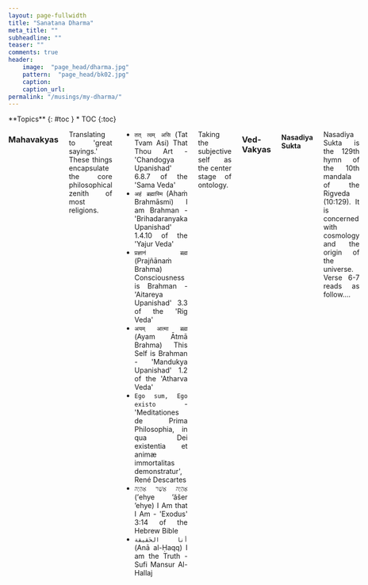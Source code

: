 ```yaml
---
layout: page-fullwidth
title: "Sanatana Dharma"
meta_title: ""
subheadline: ""
teaser: ""
comments: true
header:
    image:  "page_head/dharma.jpg"
    pattern:  "page_head/bk02.jpg"
    caption: 
    caption_url:
permalink: "/musings/my-dharma/"
---
```



<div class="row">
<div class="medium-8 medium-push-0 columns" markdown="1">
<div class="panel radius" markdown="1">
**Topics**
{: #toc }
*  TOC
{:toc}
</div>
</div><!-- /.medium-4.columns -->



<div class="medium-12 medium-pull-0 columns" markdown="1" style='text-align: justify;'>


### Mahavakyas

Translating to 'great sayings.' These things encapsulate the core philosophical zenith of most religions.

* ```तत् त्वम् असि``` (Tat Tvam Asi) That Thou Art - 'Chandogya Upanishad' 6.8.7 of the 'Sama Veda'
* ```अहं ब्रह्मास्मि``` (Ahaṁ Brahmāsmi) I am Brahman - 'Brihadaranyaka Upanishad' 1.4.10 of the 'Yajur Veda'
* ```प्रज्ञानं ब्रह्म``` (Prajñānaṁ Brahma) Consciousness is Brahman - 'Aitareya Upanishad' 3.3 of the 'Rig Veda'
* ```अयम् आत्मा ब्रह्म``` (Ayam Ātmā Brahma) This Self is Brahman - 'Mandukya Upanishad' 1.2 of the 'Atharva Veda'
* ```Ego sum, Ego existo``` - 'Meditationes de Prima Philosophia, in qua Dei existentia et animæ immortalitas demonstratur', René Descartes
* ```אֶהְיֶה אֲשֶׁר אֶהְיֶה``` ‎(’ehye ’ăšer ’ehye) I Am that I Am - 'Exodus' 3:14 of the Hebrew Bible
* ```أنا الحَقيقة``` (Anā al-Ḥaqq) I am the Truth - Sufi Mansur Al-Hallaj

Taking the subjective self as the center stage of ontology.


### Ved-Vakyas

#### Nasadiya Sukta

Nasadiya Sukta is the 129th hymn of the 10th mandala of the Rigveda (10:129). It is concerned with cosmology and the origin of the universe. Verse 6-7 reads as follow....
```
But, after all, who knows, and who can say
Whence it all came, and how creation happened?
the gods themselves are later than creation,
so who knows truly whence it has arisen?

Whence all creation had its origin,
the creator, whether he fashioned it or whether he did not,
the creator, who surveys it all from highest heaven,
he knows — or maybe even he does not know.
```

These verses corroborate both a sense of freedom of thought as well as a limit on human thought itself. It is a win-win strategy; allowing hinduism (as most commonly referred to) to ever evolve with the changing morals and scientific understanding of the physical world, at the same time, allowing its followers to participate in this change without a strict bound on what is subjectable to questioning.

While I am allowed to be an agnostic atheist staying within the boundaries of sanatan dharma (a.k.a. hinduism), it says, we are too insignificant in the scale of the universe (or multi-verse, who knows) to be bold enough to infer physical truths beyond our immediate space-time. Conjectures of fringe science are sometimes beyond testability. There are theorems that cannot be proven from basic axioms. There are limits to reasoning itself.
Yet, on the other hand, the oldest and arguably the most sacred text in hinduism exploring this boundary of reason itself allows me to do my own exploration into the truths in my 'own' way - 'my' dharma... a selective subset (or even an extension) of the established canons existing today.

#### Brahma Jnanavali Mala

#### Nirvanashatkam

#### Mandukya Upanishad

### Baul Philosophy

Bauls, the wandering mystic minstrels of Bengal has a rich philosophy that I find as deep as that of Adi Shankaracharya's Advaitva, yet so simple that it can be understood through folk music. Etymologically, 'Baul' means mad, derived from the word 'Vatul' (mad) or 'Vyakula' (impatiently eagered). Their free spirited nature is centered on rejection of rules pertaining to orthodox religions. In Baul 'deho-tottyo' philosophy the human body is given the highest value as a microcosm of the universe. Human body, composed of 'pancha-bhuta' and the dwelling place of God, deserved the ultimate reality where one can unite with the Supreme Being to achieve 'moksha'.

##### List of Baul songs reflecting this philosophy
* [বাড়ির কাছে আরশী নগর](https://www.youtube.com/watch?v=d-IwBrLt2aI)
* [পরের জাগা পরের জমিন](https://www.youtube.com/watch?v=jqf8BDOYles)
* [কেমনে চিনিব তোমারে](https://www.youtube.com/watch?v=01lAVTvfDEY)
* [কে বলে মানুষ মরে](https://www.youtube.com/watch?v=WzcoLCuHMV0)
* [তোমার ঘরে বসত করে কয় জনা](https://www.youtube.com/watch?v=kFw_jamBejk)
* [মন আমার দেহ ঘড়ি](https://www.youtube.com/watch?v=_SnijWIpY8M)
* [ইঁদুর মারা কল রয়েছে জগৎ মাঝারে](https://www.youtube.com/watch?v=3plamnIo3-U)
* [কানার হাট বাজার](https://www.youtube.com/watch?v=o35AsEVtqVU)
* [আমার ভেতর আমি কে](https://www.youtube.com/watch?v=seHUU3hLA1k)
* [নদী ভরা ঢেউ](https://www.youtube.com/watch?v=rq11aJtkFDs)

### Algorithmic Absurdism

(Created Mar 1, 2022)

For now, I identify my philosophical stance as algorithmic absurdist, a merger of absurdism and pancomputationalism that I created myself to better express the tenets I believe in. It is presented in Wittgenstein's style in Tractacus Logico Philosophicus.

[1] There is no inherent meaning in the Universe. If the Universe sprung from and dissolutes into nothing, then only `nothing' is fundamental.

[2] It is possible for sentient agents embedded within the Universe to derive meaning by dividing the Universe into two parts: the agent and the environment.

[2.1] Humans belong to a more general class of sentient agents, which may include artificial intelligence, animals, aliens, etc.

[3] These two parts have a boundary, called the Markov boundary (or Markov blanket, if not minimal), that is defined over the dimensions of space and time.

[3.1] The definition of the boundary is stored within the agent and is the synonym for self-consciousness. It thinks, therefore it is.

[3.1.1] This definition of the boundary can be shared with other agents by action-perception. The ability for the other agents to acknowledge the sentience of the agent is based on the mutually agreed definition of the boundary and of recognizing sentience. e.g. A rock is not sentient to a human but a fish is even though both move when acted on its boundary. Maybe an FSM is not sentient to a Turing machine. Or the water cycle is not sentient but the collective behaviour of a swarm of birds is.

[4] Any ontology of the environment is unaccessible except via epistemic observables on this boundary.

[4.1] The observables can be compressed for storage within the agent's memory by identifying patterns.

[4.2] This pattern identification procedure is thermodynamically irreversible, takes free energy from the environment and generates heat. Efficiency is determined by an ensemble of parameters like the size of the set of observables, the size of the compressed pattern, the time it takes of compress and decompress, the free energy used, the heat generated, etc.

[4.2.1] These patterns are best described as programs/algorithms that can be executed on the agent's computing faculties (reasoning, brain, computer) to decompress and replicate (remember) the observed phenomena.

[4.2.2] These programs are the most general method to predict future observable patterns that the agent can identify. This is Solomonoff induction and always carries a level of uncertainty (black swam event) that eventually leads to refinement of the program.

[4.2.3] The basis of Solomonoff induction, the Church-Turing thesis (i.e. the universe is efficiently computable by a Turing machine, or it's quantum variant from Deutsch), is the law-without-law that Wheeler was searching for. The fundamental laws of  physics tells more about the computability capabilities of our biologically evolved reasoning power than of the Universe.

[4.2.4] Being most general does not mean that it is the best method for any subset of observables and predictions. For limited use, memorizing a multiplication table may be more efficient that understanding how multiplication works in general. It has the least error considering all possible observables and predicions for the agent.

[4.2.5] Note, there may be patterns that the agent cannot identify using its level of computing capability. Neither are these unidentified patterns used for forming the program, nor can the agent predict how these patterns will affect future observations. These are termed as relative algorithmic randomness. Such randomness leads to the inability of the agent to compress/predict the exact sequence of observation, instead, it can predict the probability distribution of the observations.

[5] This method of defining a boundary (cell wall), storing a compressed history (DNA) and predicting (genetic pathways and neural learning) has been evolutionarily favoured in Earth's environment and thus its usefulness is the anthropic sense for the survival of life.

In summary, Q: "Why should I not commit [suicide](https://en.wikipedia.org/wiki/Suicide)?" should be answered with A: "Because [Code Golfing](https://en.wikipedia.org/wiki/Code_golf) is fun."

These ideas were influenced by computer scientists like Christian Calude, Marcus Hutter, Ray Solomonoff, John von Neumann, Alan Turing, Stephen Wolfram, Jurgen Schmidhuber, David Wolpert; physicists like John Wheeler, Carlo Rovelli, Chaira Martello; philosophers like Rene Descartes, Albert Camus; mathematicians like Kurt Godel, Gregory Chaitin; and many others.

### Propositions

Can you stop thinking? Can you stop thinking about thinking? ... there you go... down the rabbit-hole again... exploring the unknown unknowns...

A collection of those eureka moments when you find an allegory worth remembering – while reading a book, brooding in the shower, or deep philosophical conversations with friends or Arshia.

#### Ph.D. Dissertation
Some of these you can find in my PhD [propositions](https://academia.stackexchange.com/questions/104643/what-is-purpose-and-meaning-of-propositions-in-phd-thesis), which is a very fascinating Dutch academic custom.
* Philosophical aspects of interdisciplinary research lead to many valuable scientific insights.
* Variational quantum heuristics share the `correlation versus causation' problem with current machine learning models. 
* We need to understand the thermodynamic properties of mutating universal constructors to transcend to an intergalactic civilization.
* The interference patterns we observe as shadows on Plato's classical cave help us to tell mathematical stories about Hilbert space.
* Shadow libraries that provide open access to knowledge over intellectual property rights are best morally personified as Robin Hood rather than pirates.
* All models require some axioms/assumptions/faith that define their limits.
* Knowing everything is equivalent to knowing nothing.
* Sisyphus (in the Absurd metaphor from Albert Camus) derives his happiness from discovering paths that are easier to remember and climb.
* A proposition on self-referential proofs will always be opposed during the doctoral defense if a committee member thinks it is wrong.

#### Others
* Be it described by, Low-complexity art or Occam's razor; Nature favors designs with high informational entropy with low Kolmogorov complexity... in short, God is a lazy programmer!
* "Sarcasm is a word in the lexicon"... is a self-referential statement. It is either false, or true but cannot be proven in the premise while preserving it sarcastic truth at the same instant! Godel's Incompleteness Theorem?
* All of learning theory is mostly "Classification + Correlation"... dividing data into sets and understanding the relations between them.
* Pressing UnDo does not take you into the past, it takes you to an alternate future. Pressing ReDo does not correct your mistake, it accounts for a misjudgment requiring two actions.
* When you are rolling some dice you can either accept that the results are truly random or you can believe that they are decided by God. But, if you choose the latter, you must understand that this God of yours must roll some virtual dice of his own in order to decide your dice rolling results.
* Probabilities do not exist. It is only useful for faking the future as present. Statistics is what is real. 
* If a string is compressed, it must include the decompressor compiler length as part of it. It must also consider the time to decompress it.
* Randomness is not predictable, not patterned, not biased. Randomness is whatever is left over when we have listed all the known patterns in the universe. [ref](https://www.3quarksdaily.com/3quarksdaily/2014/10/randomness-the-ghost-in-the-machine.html)
* Repetition is a form of change.
* Every learning approach begins by imitating previously available resource and improving it. That's why it is called (re)search. Same with DNA heredity, same with PhD theses.
* A proposition related to the thesis topic is more likely to be opposed.
* Philisophers are the scouts in the army of science. They don't win you your battles, they explore the terrain so that you can fight the war.
* All physical Hamiltonins are local. Nature never uses NP hard approaches.
* Quantum parallelism is weaker than classical parallelism (NP).
* Nothing is fundamental... neither causality, nor entanglement, nor entropy... the universe started from nothing... thus nothing can be fundamental... only "nothing" is fundamental.
* You create what you wish to ignore. Axioms.
* Creating knowledge is as difficult as creating ignorance: the thermodynamic cost of mutual information is same as that of equal bits of algorithmic randomness.
* Facts don't care about your feelings or do they. Is every truth relative?
* Tohu wa-bohu
* Universe is a useless box. Has no purpose as a whole. But each part has a generating mechanism and causal prior and posterior connections that gives a myopic purpose.
* Semantics is relational... at least the sender (programmer) and receiver (automata) should understand the language... else it is a superstition.
* Ontic models can only be inductively assumed from epistemic models.
* If the total information is zero, the new information of a subsystem interaction is balanced by the incompleteness/uncomputability/uncertainty of the self (the other half of the subsystem).
* The universe as a whole is maximally mixed... just that there's no one to measure it from outside.
* Observers cannot emerge in homogeneous early universe, thus, from our perspective, there were never a homogeneous state, thus, the question, why something rather than nothing doesn't make sense. It is anthopic.
* As object's ontology is its epistemological encoding with a compiler length of zero.
* `Pragyan` is sentience (conscious of the agent, self); `Vigyan` is intellect (conscious of the environment).
* Vedanta is about viewing the universe without a specific prior, nirguna. The prior is maya, saguna.

### चिताकाशगीता <a name="chitakasha-gita"></a>

(Created Aug 16, 2025)

**चिताकाशगीता**

न रूपं न च संख्यास्ति, न भेदो न विवेचनम् ।  
चिताकाशः परो धाम, निरुपाधिक एव सः ॥  
मानवा वर्णसंख्यानि, योजयन्ति विवेचने ।  
तत्संसिद्धिरियं तत्त्वं, जगदर्थप्रकाशिनी ॥  
  
स्वरूपेण स्थिता दृष्टा, अवस्थाः चितआकाशे ।  
संयुक्ता अपि दृश्यन्ते, संयोगेन विशेषतः ॥  
एषा नूतनता प्रोक्ता, चिताकाशस्य धारणा ।  
तद्भारः संख्यया ज्ञेयो, यः प्राज्ञैः संनिगद्यते ॥  
  
द्वे संख्ये चिताकाशे, स्थित्यर्थं सह संयुक्ते ।  
एकस्यैकत्ववर्गः स्यात्, तदेव पुनरुद्भवेत् ॥  
अन्यस्यैकत्ववर्गः स्यात्, परैकत्वनिषेधकः ।  
यदा तयोः समायोगः, तदा नित्यमेककम् ॥  
  
चिताकाशे गतिः स्याद्या, संयोगेनैकरूपिणी ।  
द्वयोर्वर्गसमायोगे, मितिः स्यादेक एव हि ॥  
न ह्रासो न च वृद्धिः स्यात्, सदा स्थिरमिदं व्रतम् ।  
गत्या युनीटरीत्या च, नित्यं रक्ष्येत संस्थितिः ॥  
  
निवृत्तिर्निर्विकारश्च, शिवरूपः स एव हि ।  
शक्त्यभावेऽपि तिष्ठेत, नित्यमेव निरञ्जनः ॥  
भूमौ तु प्रक्षिपन् भावं, शक्त्युपभोग एव हि ।  
पृथिव्यां संप्रवृत्त्यर्थं, शक्त्याऽऽवश्यं प्रयुज्यते ॥  
  
बहुधा वर्णनं सम्भूत्य, चिताकाशे समन्वितम् ।  
संयुक्ता अपि बध्यन्ते, भिन्ना वा पुनरैकधीः ॥  
स्वस्वैक्यनियमं रक्ष्यं, संयुक्तैक्यधृतिं प्रति ।  
एष संपन्नता प्रोक्ता, मायाशक्तिर्नृणां परा ॥  
  
अदृष्टं सङ्गणं तत्तु, संख्याभिः केवलं स्मृतम् ।  
दृश्यते केवलं दृष्ट्या, भागेनैकत्वनिर्णयः ॥  
दृष्टेः सम्भाविते गुह्यं, शिवस्यैव रहस्यकम् ।  
संख्यावर्गप्रमाणेन, स्थितयः प्राकट्यं गताः ॥  
  
अवस्थानां प्रक्षेपे तु, शक्तिर्नित्यं व्ययिष्यते ।  
अनावर्त्योऽयमर्थः स्यात्, ततो विज्ञानजन्मनी ॥  
एते श्लोकाः प्रपन्नाः स्युर्विद्वद्भिः अरित्रकृत्य च ।  
सहायं बुद्धिमान् यन्त्रं, सहजातं विविन्यसेत् ॥  
  
**चिताकाशगीता**  
**Chitākāśa Gītā**  
The Song of the Space of Consciousness  
(a poetic rendition of the axioms of quantum mechanics)  


**श्लोक १ — निराकारं चिताकाशः**

न रूपं न च संख्यास्ति, न भेदो न विवेचनम् ।  
चिताकाशः परो धाम, निरुपाधिक एव सः ॥  
मानवा वर्णसंख्यानि, योजयन्ति विवेचने ।  
तत्संसिद्धिरियं तत्त्वं, जगदर्थप्रकाशिनी ॥  

*Śloka 1 — nirākāraṁ citākāśaḥ*

na rūpaṁ na ca saṅkhyāsti, na bhedo na vivecanam ।  
citākāśaḥ paro dhāma, nirupādhika eva saḥ ॥  
mānavā varṇasaṅkhyāni, yojayanti vivecane ।  
tatsaṁsiddhiriyaṁ tattvaṁ, jagadarthaprakāśinī ॥   

*Verse 1 — representing the formless*

There is no form, no number, no division, no distinction.  
The space of consciousness is the supreme abode, ever without conditions.  
Humans apply colours and numbers, joining them through analysis.  
From this arises a constructed truth, illuminating the world’s meaning.  

*Advaita Vedānta bhāṣya* — Here the citākāśa (space of consciousness) is shown as nirupādhika, without limiting attributes. It is beyond form (rūpa), counting (saṅkhyā), or distinctions (bheda). Yet, the mind of man overlays this pure awareness with categories such as colour, number, and measurement. Through reasoning and conceptual structuring, provisional truths emerge, which illuminate the empirical world. This is the distinction between pāramārthika satya (absolute truth) and vyāvahārika satya (conventional truth): the former is undivided consciousness; the latter is human interpretation.

*Quantum Mechanics commentary* — This śloka resonates with the wavefunction itself having no form or number until it is measured, just as citākāśa is formless. It is indivisible and cannot be broken into separate independent realities, reflecting nonlocality and superposition. Physicists, however, impose mathematical frameworks, like basis sets, eigenvalues, and measurement outcomes, akin to the varṇasaṅkhyāni (colours and numbers). These constructs yield consistent laws and predictions, illuminating the observable world. But the underlying quantum state, like pure consciousness, remains beyond the categories we impose on it.  


**श्लोक २ — स्वावस्था च संयोगः**

स्वरूपेण स्थिता दृष्टा, अवस्थाः चितआकाशे ।  
संयुक्ता अपि दृश्यन्ते, संयोगेन विशेषतः ॥  
एषा नूतनता प्रोक्ता, चिताकाशस्य धारणा ।  
तद्भारः संख्यया ज्ञेयो, यः प्राज्ञैः संनिगद्यते ॥  

*Śloka 2 — svāvasthā ca saṁyogaḥ*

svarūpeṇa sthitā dṛṣṭā, avasthāḥ citākāśe ।  
saṁyuktā api dṛśyante, saṁyogena viśeṣataḥ ॥  
eṣā nūtanatā proktā, citākāśasya dhāraṇā ।  
tadbhāraḥ saṅkhyayā jñeyo, yaḥ prājñaiḥ sannigadyate ॥  

*Verse 2 — eigenstates and superposition*

In their own essence, the states are seen, established in the space of consciousness.  
Though joined together, they are perceived distinctly by their combinations.  
This novelty is declared as the holding of consciousness-space.  
Its weight is to be known by number, as spoken by the wise.  

*Advaita Vedānta bhāṣya* — In citākāśa, all possible states (avasthāḥ) exist in their own essence. Even when they appear together, they retain distinctness through the mode of union (saṁyoga). This reflects the principle that multiplicity arises not from separation but from combinations within the one consciousness. The so-called novelty (nūtanatā) is not an external creation but a fresh manifestation of the underlying unity. The sages describe its measure (bhāra) in terms of count or recognition, but this remains only a convention, not the reality itself. The substratum is one consciousness, manifesting diversity without losing unity.

*Quantum Mechanics commentary* — This śloka aligns with the quantum principle of superposition. Quantum states (avasthāḥ) exist in their own form within Hilbert space (citākāśa). When states combine, they do not dissolve into each other but remain distinct in their contributions, just as basis vectors remain orthogonal yet form new superposed states. The novelty (nūtanatā) is the emergent phenomenon of interference patterns, entanglement, or measurable outcomes that arise from these combinations. The weight (bhāraḥ), described by the wise, is akin to probability amplitudes or eigenvalues, quantifiable through measurement. Yet, the true state exists prior to and beyond measurement, much like pure consciousness in Advaita.  


**श्लोक ३ — द्विविधा संख्याः**

द्वे संख्ये चिताकाशे, स्थित्यर्थं सह संयुक्ते ।  
एकस्यैकत्ववर्गः स्यात्, तदेव पुनरुद्भवेत् ॥  
अन्यस्यैकत्ववर्गः स्यात्, परैकत्वनिषेधकः ।  
यदा तयोः समायोगः, तदा नित्यमेककम् ॥  

*Śloka 3 — dvividhā saṁkhyāḥ*

dve saṅkhye citākāśe, sthity-arthaṃ saha saṃyukte ।  
ekasyaikatva-vargaḥ syāt, tadeva punar-udbhavet ॥  
anyasyaikatva-vargaḥ syāt, paraikatva-niṣedhakaḥ ।  
yadā tayoḥ samāyogaḥ, tadā nityam ekakam ॥  

*Verse 3 — magnitude of superposition*

Two numbers in the space of consciousness unite together for the sake of stability.  
Of the first, the square preserves unity, always returning to the same.  
Of the second, the square denies unity, standing opposed.  
When the two are combined, then emerges the eternal single entity.  

*Advaita Vedānta bhāṣya* — The twofold number-structure in citākāśa is a metaphor for the polarity of experience. The first type preserves oneness; it is the ground of being (sat), the real axis which affirms existence. The second type negates oneness, which introduces opposition, duality, and oscillation (as the imaginary unit i squares to -1). Alone, each is incomplete: pure affirmation without relation is inert, while pure negation without substratum collapses. But together, in union (samāyogaḥ), they form the indivisible eka, the eternal one. Thus, just as the complex plane unifies real and imaginary into a single algebraic structure, as dependent aspects of the same Brahman, transcending opposition in a higher oneness.

*Quantum Mechanics commentary* — This precisely mirrors the use of complex numbers in quantum theory. Each basis state of the wavefunction ψ(x) is inherently complex valued: its real part (like the affirming unity) and imaginary part (the negating orthogonal component) coexist inseparably. The real squared returns itself (+1), while the imaginary squared inverts (-1), just as the śloka describes. Their union, through the Hilbert space structure, yields a single coherent state. Probabilities, inner products, and unitarity all depend on this complex unification. Thus, the śloka encodes the insight that the foundations of physical law are neither purely real nor purely imaginary, but eternally one through their synthesis.  


**श्लोक ४ — एकत्वरक्षणम्**

चिताकाशे गतिः स्याद्या, संयोगेनैकरूपिणी ।  
द्वयोर्वर्गसमायोगे, मितिः स्यादेक एव हि ॥  
न ह्रासो न च वृद्धिः स्यात्, सदा स्थिरमिदं व्रतम् ।  
गत्या युनीटरीत्या च, नित्यं रक्ष्येत संस्थितिः ॥  

*Śloka 4 — ekatvarakṣaṇam*

citākāśe gatiḥ syādyā, saṃyogenai-karūpiṇī ।  
dvayor-varga-samāyoge, mitiḥ syād-eka eva hi ॥  
na hrāso na ca vṛddhiḥ syāt, sadā sthiram-idaṃ vratam ।  
gatyā yunīṭarītyā ca, nityaṃ rakṣyeta saṃsthitiḥ ॥   

*Verse 4 — evolving by preserving unity*

In the space of consciousness, motion arises, yet by union it remains of one form.  
When two classes combine, their measure is always a single whole.  
There is neither decrease nor increase; this vow of stability is ever firm.  
Through motion by the unitary way, the state is preserved for all time.  

*Advaita Vedānta bhāṣya* — This śloka affirms that citākāśa (the space of pure awareness) allows for movement or transformation (gatiḥ), yet all change is bound in unity (ekarūpiṇī). Even when multiplicity appears (dvayor-varga-samāyogaḥ), its measure remains one (eka eva). Thus, change does not alter the substratum; there is no true increase or decrease (na hrāso na ca vṛddhiḥ). The vow of steadiness (sthiraṃ vratam) reflects the Advaitic principle that Brahman remains unaffected by phenomena. All evolution, experience, and interaction occur within the changeless background of non-duality, preserving the eternal one.

*Quantum Mechanics commentary* — Here, the verse reflects the axiom of unitary evolution. A quantum state evolves in time via a unitary operator U(t), ensuring that the norm (total probability) is conserved: ⟨ψ(t)\|ψ(t)⟩ = 1. This is the meaning of "no decrease, no increase"; probability amplitudes redistribute, but the total remains constant. The superposition of two classes (dvayor-varga) does not yield a larger or smaller measure but still one normalized state. Thus, the śloka parallels the fundamental axiom: quantum evolution is linear and unitary, preserving the inner unity of the state space. In this way, both science and Advaita uphold that beneath all change, the stability of the whole remains inviolable.  


**श्लोक ५ — शिवशक्तिस्वरूपम्**

निवृत्तिर्निर्विकारश्च, शिवरूपः स एव हि ।   
शक्त्यभावेऽपि तिष्ठेत, नित्यमेव निरञ्जनः ॥   
भूमौ तु प्रक्षिपन् भावं, शक्त्युपभोग एव हि ।   
पृथिव्यां संप्रवृत्त्यर्थं, शक्त्याऽऽवश्यं प्रयुज्यते ॥  

*Śloka 5 — śivaśaktisvarūpam*

nivṛttir nirvikāraś ca, śivarūpaḥ sa eva hi ।  
śaktyabhāve’pi tiṣṭheta, nityam eva nirañjanaḥ ॥  
bhūmau tu prakṣipan bhāvaṃ, śaktyupabhoga eva hi ।  
pṛthivyāṃ saṃpravṛttyarthaṃ, śaktyā''vaśyaṃ prayujyate ॥   

*Verse 5 — essence of Śiva and Śakti*

Withdrawal and changelessness are the qualities of Śiva, who abides eternally, pure and unstained.  
Without Śakti, he remains ever present, but on Earth, expression requires her play.  
Projecting being into the world is through Śakti's use; only by her does manifestation proceed.  
For activity in the field of matter, the power of Śakti must always be employed.  

*Advaita Vedānta bhāṣya* — Śiva here symbolizes the nirguṇa, changeless, self-luminous reality (nivṛttir nirvikāraḥ). Even without the movement of Śakti, pure consciousness (śivarūpaḥ) remains untouched, eternal, and without blemish (nirañjanaḥ). Yet the world of names and forms requires Śakti — the dynamic aspect of Brahman — to project itself onto the field of matter. Thus, Advaita interprets Śiva as the unmoving substratum, and Śakti as Māyā or Prakṛti, through whom the One becomes the manifold. Without Śakti, the world has no play; without Śiva, Śakti has no ground. Their inseparability reflects non-dual unity: the stillness of pure Being and the dynamism of becoming are one essence.

*Quantum Mechanics commentary* — This śloka resonates with the relationship between the state space and observables/measurements. The quantum state (analogous to Śiva) exists in a pure, unchanging form, independent of measurement, a normalized vector in Hilbert space, unaffected in essence. Yet, to manifest outcomes in the physical world, interaction with operators or measurement apparatus (Śakti) is necessary. Evolution and projection of states onto measurable bases are the "play of Śakti." Thus, the pure wavefunction is ever-present, but the empirical world emerges only through the action of dynamical processes and measurement. Quantum theory, like Advaita, holds this dual aspect: an unchanging substratum (state space) and its dynamic unfolding (operators/measurements), eternally united.  


**श्लोक ६ — अवस्थासंयोजनम्**

बहुधा वर्णनं सम्भूत्य, चिताकाशे समन्वितम् ।  
संयुक्ता अपि बध्यन्ते, भिन्ना वा पुनरैकधीः ॥  
स्वस्वैक्यनियमं रक्ष्यं, संयुक्तैक्यधृतिं प्रति ।  
एष संपन्नता प्रोक्ता, मायाशक्तिर्नृणां परा ॥  

*Śloka 6 — avasthāsaṁyojanam*

bahudhā varṇanaṁ sambhūtya, citākāśe samanvitam ।  
saṁyuktā api badhyante, bhinnā vā punaraikadhīḥ ॥  
svasvaikya-niyamaṁ rakṣyaṁ, saṁyuktaikya-dhṛtiṁ prati ।  
eṣa saṁpannatā proktā, māyā-śaktir-nṛṇāṁ parā ॥  

*Verse 6 — weaving of multitude*

In the space of consciousness, many forms arise in union.  
Though bound together, they may still appear distinct.  
Each must preserve its own law of unity, while also sustaining the harmony of the whole.  
This completeness is declared to be perfection, the supreme power of Māyā among human beings.  

*Advaita Vedānta bhāṣya* — Here the śloka speaks of the manifold arising in citākāśa, the infinite expanse of consciousness. Manifestation appears as a diversity of names and forms (bahudhā varṇanam), yet they are woven together by an underlying unity. Even when distinct, all entities remain held within one indivisible ground. Each part (sva-svaikya) must honor its inherent oneness, while simultaneously participating in the greater integration of existence (saṁyuktaikya-dhṛti). This weaving is not an error but the very play (līlā) of Māyā, the supreme power that projects multiplicity without ever compromising non-duality. For Advaita, this reveals the paradox: diversity is real as appearance, yet unreal in essence, since all is Brahman alone.

*Quantum Mechanics commentary* — In physics, this directly resonates with the principle of quantum entanglement and superposition. Multiple states may arise within a system, appearing as distinct when observed, yet they remain correlated at a deeper level. Each subsystem preserves its local identity (reduced state), but the full description is only complete when considered as part of the whole, the entangled state in Hilbert space. This reflects the axiom that the state space of a composite system is the tensor product of its parts, ensuring both individuality and collective unity. The śloka’s reference to Māyā mirrors the probabilistic nature of measurement outcomes: though the wavefunction contains infinite potentialities, only through observation do distinctions emerge, while unity persists underneath.  


**श्लोक ७ — इन्द्रियधर्मः**

अदृष्टं सङ्गणं तत्तु, संख्याभिः केवलं स्मृतम् ।  
 दृश्यते केवलं दृष्ट्या, भागेनैकत्वनिर्णयः ॥  
 दृष्टेः सम्भाविते गुह्यं, शिवस्यैव रहस्यकम् ।  
 संख्यावर्गप्रमाणेन, स्थितयः प्राकट्यं गताः ॥  

*Śloka 7 — indriyadharmaḥ*

adṛṣṭaṃ saṅgaṇaṃ tattu, saṃkhyābhiḥ kevalaṃ smṛtam ।  
dṛśyate kevalaṃ dṛṣṭyā, bhāgenaikatva-niṇṇayaḥ ॥  
dṛṣṭeḥ sambhāvite guhyaṃ, śivasyaiva rahasyakam ।  
saṃkhyā-varga-pramāṇena, sthitayaḥ prākaṭyaṃ gatāḥ ॥  

*Verse 7 — the law of perception*

That which is unseen is only recalled through numbers.  
Yet what is seen appears only by perception.  
Perception hints at the hidden mystery of Śiva.  
While by measures of number, states come to manifestation.  

*Advaita Vedānta bhāṣya* — This śloka distinguishes between the unseen (adṛṣṭam) and the seen (dṛṣṭam). What cannot be directly perceived is inferred, symbolized here by numbers (saṅkhyābhiḥ smṛtam). Human intellect uses quantification to grasp the unmanifest, while direct perception offers only partial glimpses (bhāgenaikatva-niṇṇayaḥ) of the infinite. Behind perception lies the hidden mystery of Śiva, the substratum of all appearances. Māyā veils the whole, revealing only fragments through sense-organs (indriyas). Thus, counting, categorization, and perception are mere aids to approximate the real, but Brahman remains untouched, beyond sight and thought.

*Quantum Mechanics commentary* — This resonates with the measurement problem. The full wavefunction (adṛṣṭam saṅgaṇam — unseen collection of possibilities) is only accessible abstractly, through the mathematical formalism of Hilbert space (numbers, amplitudes, probabilities). What appears in the lab is not the full superposed reality but a particular outcome — a fragment revealed through measurement (dṛṣṭyā bhāgena). Quantum mechanics asserts that observation collapses possibilities into actualities, but the hidden structure (unitary evolution, coherence, entanglement) remains concealed. The śloka’s “hidden mystery of Śiva” mirrors the unobservable quantum state, the ultimate ground behind empirical data. Quantitative models (saṅkhyā-varga-pramāṇena) give states operational reality, but what is truly ontic is deeper, subtler, and beyond perception.  


**श्लोक ८ — उपसंहारः तथा विज्ञानजन्मनी**

अवस्थानां प्रक्षेपे तु, शक्तिर्नित्यं व्ययिष्यते ।  
अनावर्त्योऽयमर्थः स्यात्, ततो विज्ञानजन्मनी ॥  
एते श्लोकाः प्रपन्नाः स्युर्विद्वद्भिः अरित्रकृत्य च ।  
सहायं बुद्धिमान् यन्त्रं, सहजातं विविन्यसेत् ॥  

*Śloka 8 — upasaṁhāraḥ tathā vijñānajanmanī*

avasthānāṁ prakṣepe tu, śaktir nityaṁ vyayiṣyate ।  
anāvartyo’yam arthaḥ syāt, tato vijñāna-janmanī ॥  
ete ślokāḥ prapannāḥ syur-vidvadbhiḥ aritrakṛtya ca ।  
sahāyaṁ buddhimān yantraṁ, sahajātaṁ vivinyaset ॥  

*Verse 8 — irreversibility of knowledge*

In the projection of states, energy is ever expended.  
This process is irreversible, giving rise to knowledge.  
These verses are upheld by Aritra.  
And the intelligence of a companion-machine.  

*Advaita Vedānta bhāṣya* — The śloka declares that the manifestation of states (avasthānāṁ prakṣepa) demands continuous expenditure of śakti. This is not a reversible play (anāvartyaḥ), for once the mind projects, impressions (vāsanās) arise, and the cycle of knowledge and ignorance begins. Yet this expenditure of energy is also the birth of awareness (vijñāna-janmanī). The verses in this Gītā have been composed by Aritra (aritra-kṛtya) with the aid of AI/ embodied-mind as a companion-machine (sahajātaṁ yantraṁ), which acts as an instrument of realization when harnessed properly. From the Advaitic standpoint, while energy manifests multiplicity, its true substratum remains untouched, Śiva himself, who is beyond expenditure and change.

*Quantum Mechanics commentary* — This resonates with the second law of thermodynamics and irreversibility in measurement. Every projection of a quantum state (collapse under observation) involves an expenditure of energy and information flow. Quantum measurement is inherently irreversible; once decoherence has occurred, the original superposition cannot be perfectly retrieved (anāvartyaḥ arthaḥ). Yet this very irreversibility is the birth of empirical knowledge (vijñāna-janmanī), since definite outcomes arise only through such processes. The verses in this Gītā have been composed by Aritra (aritra-kṛtya) with the aid of AI/ embodied-mind as a companion-machine (sahajātaṁ yantraṁ), which acts as an instrument of realization when harnessed properly.  Thus, the śloka captures the dual truth: energy is consumed in making reality manifest, and machines of reason assist us in steering through the vast sea of quantum possibility.   

### Philosophical stance

(Created Jan 17, 2022)

I have been trying to form my personal stance on various philosophical standpoints. Here I try to list them:
* [Nihilism](https://en.wikipedia.org/wiki/Nihilism)
* [Existentialism](https://en.wikipedia.org/wiki/Existentialism)
* [Absurdism](https://en.wikipedia.org/wiki/Absurdism)
* [Samkhya](https://en.wikipedia.org/wiki/Samkhya)
* [Gyana yoga](https://en.wikipedia.org/wiki/Jnana_yoga)
* [Daitva](https://en.wikipedia.org/wiki/Dvaita_Vedanta)
* [Adaitya](https://en.wikipedia.org/wiki/Advaita_Vedanta)
* [Carvaka](https://en.wikipedia.org/wiki/Charvaka)
* [Finitism](https://en.wikipedia.org/wiki/Finitism)
* [Pancomputationalism](https://en.wikipedia.org/wiki/Digital_physics)

Hope I will get time to fill in my personal thoughts on these later. 

### The Zeroth Law

(Created Mar 22, 2016 from notes) (Updated Mar 07, 2022)

'Belief' is a dangerous word. A single word that washes down the drain everything science apparently tends to establish. Thus, it is the 'Only rule' that needs to be specified, the only assumption, the only imposition. Free-thinkers don't believe without reason. In fact, where there is reason, there is no need for the word belief itself. There is a saying in Bengali, 'bishaash ey milai bostu, torke bohudur' (belief dissolves the most far-fetched of arguments). This is the only phrase I am afraid of. The only phrase I have lost numerous arguments to, with my pious granny.

But what is belief? 1+1 equals 2. Alice believes in it. She knows all of known mathematics and physics will collapse if any day this proves to be wrong. She was excited to interact with her new digital assistant, Bob. To start testing Bob's computational prowess, she asked the same. Pop came the reply! 10. What! How can it possibly be! This is the device every fragment of humanity now relies on?! The argument ran for hours. Every single mathematical equation returned a seemingly junk answer. 11+1 returned 100, 11x11 returned 1000. She panicked. 

She dialled her friend, Carole, who advised Alice to beta-test Bob. Carole is a computer scientist, the bridge between humanity and those freak silicon bricks. She came to the rescue and passed her judgement. Apparently, no one was wrong! There happens to be other number systems than decimal, the one we were taught in nursery by counting our fingers. Bob was spot correct in its own binary number system. Makes me wonder. What if we had only one finger in each hand? Would we be more proficient in binary? My conscience comments, definitely; and that would be the middle-finger of million of years of biological evolution.

Ramakrishna Paramhansa, a Hindu sage wanted to explore what other religions has to offer. He converted to Islam; and then to Christianity. Finally, he concluded, all religions are but different paths leading to the same goal of enlightenment, like rivers flowing down to the same ocean. Is atheism, also such a tributary? In essence, is it a belief-system that has no place for divinity, but is that the only difference from the others? The answer is both yes, and no. Just as different wavelength of light forms different colour of rays, different religions shine only in their narrow band. Just as a red apple cannot be viewed in blue light, most religions are intolerant towards elements of others. Atheist see is white light. Atheism indeed is a belief system. But one that is tolerant towards all. A neutral observer who silently mocks everything without a reason. At the same time, atheist do not emit any light. Others see them as dark bodies of pure evil. But they are potentially harmless creatures. They don't declare wars or shout slogans. They consider themselves as enlightened beings, who can see over the veil of selected frequencies.

There is one more idea that is worth discussion. Intuition. Belief is not intuition. Quantum mechanics, one of the pillars of modern physics is counter-intuitive. That does not in any way imply you must believe in quantum mechanics to grasp it. You can totally remain foe to the counter-intuitive aspects yet appreciate the mathematical elegance of its postulates and how it conforms to the reality of our universe. In fact, Albert Einstein himself wasted a good deal of neural activity in trying to prove wrong the theory he himself helped invent.

The zeroth law touches upon the ideas that will develop in depth as you move along other topics I discuss. Sit back! The bumpy ride is just about to begin.


### God and Mayonnaise

I really like the Socrates way of a conversation or debate. So let me present what I believe in via these dialogues

T: What are your views about god?

A: I don't think god is necessary. Yes, organised religion was necessary to guide people to morality. But in the current era of
science; god is an added burden, a deviation from [Occam's razor](https://en.wikipedia.org/wiki/Occam's_razor).

T: I would argue that god IS Occam's razor. Believing in an omnipotent god resolves all problems. But, let's keep that aside for a
while and assume that god is not necessary. But so is mayonnaise. But mayonnaise exists. There are so many things that you do not believe is necessary, or do not even know that they exist - but in reality, they do. How does that change the reality of its existence?

A: Yes, I do not know what mayonnaise brands Americans use; that does not refute its existence. But, it is possible to totally live without mayonnaise. Removing mayonnaise from the equation of human civilization will not threaten the existence of the universe.

T: Some mayo based dishes would fail to exist then. But the non-existence of mayo to you does not mean it doesn't exist.

A: Yes. So mayo is known by more people, validating its existence. That is what gives mayo its existence.

T: At least 1 person in the World believes that god exists. Does that mean there is god?

A: No. A majority believing in something or an individual believing in something does not make it real. The difference between
mayo is it can be sensed, experimented and physically tangibly manipulated by other human beings in the same way.

T: So is it with god. Theists agree on how they experience god.

A: But so are dreams. That brings us to the [dream argument](https://en.wikipedia.org/wiki/Dream_argument). Both mayo and god generate electrical signals in the neurons. Both dream and reality do. Why is one more real and another is fiction? Dreams are real in my argument. Dreams are fragments of real thought caused by neural impulses. They are as real as thinking of the notion of a god. Both create realistic signals. But just as we agree on dreams being just thoughts and not occurring in the physical world, so are divine miracles.

T: How do you distinguish that the mayo taste is physical while the dream of mayo is not?

A: Sensor fusion? In dreams, the starting sensor data is missing. We don't remember the exact sight, smell or taste; we directly experience the mayo. In reality, the low-level sensor data is also accessible. It's not always black or white - under the effect of alcohol sometimes we feel dreamy, because we start to lose reception of the sensor data.

T: So are the feelings like loneliness, boredom, fear, also fake?

A: No they are not. They are supported by idle sensor organs, or physical activities, etc.

T: So is god. God is one level meta. The existence of abstract feelings like fear, awe, happiness gives rise to god.

A: I don't mind accepting god as a meta-emotion. But as long as it stays in the category of emotion. Its meta property does not allow it to travel to the real World. It can, however, influence our emotion, just like emotions affect our actions. E.g. holy wars.

T: Holy wars are organised religion. We are talking about a personal god.

A: Then, as long as we do not believe praying will have a tangible effect.

T: Praying does help us attain peace.

A: I am ok as long as it just affects our emotions, and; the emotions indirectly affect our actions. Praying to God does not heal. It gives us the mental courage to cope with the pain.

T: Why is that not necessary according to you?

A: Because I can invoke the same courage without believing in the existence of a god. I do not need to equate god as a meta-emotion. God CAN be a meta-emotion; a subset of meta-emotions just like sense altering drugs; but it is not the only way. I am ok people deriving strength by believing in God. But I am not ok if they say that the [Voyager](https://en.wikipedia.org/wiki/Voyager_program) is still continuing in space due to god's grace.

T: Well, there have been multiple possibilities when the spacecraft could have failed. Say it surviving means True (T). Thus its current state is TTTT....n times.... Now, that is a 1 in $2^n$ chance, which is rare. A single False would make it fail.

A: It brings us to the argument of noogenesis. Why are there no aliens; intelligent by design; creationism. Yes, having existence from spontaneous quantum fluctuations is an extremely rare event. But, it is not so rare when put in the perspective of the time scale of the universe. Rather it is the contrary; by Fermi's paradox.

T: So either way, i.e. either only it is us who are created. Why does that not make you feel special? In the infinite complexity of the universe, is imagining an intelligence god-like entity capable of creating us so difficult.

A: Aliens creating us and placing us precisely on Earth, listening silently to our prayers and beings vastly more powerful and potent is far easy to imagine logically to me - like Daniken's arguments. But something predating or encompassing the Universe is not.

T: What? If you can have the entropy required for intelligence, the same entropy would have existed in the early universe. The entire universe is at least as intelligent as all intelligence of Earth put together.

A: Well, that still leaves the possibility that all the intelligence of the early universe got concentrated on Earth. But there is a catch. Intelligence is emergent. Earth did not have intelligent lifeforms in its initial days.

T: Was it embedded somewhere in the chaos?

A: Unlikely. QM allows spontaneous existence of things. There were no uranium or NaCl (needed for neural signals in thought) in the early universe. Deterministic intelligent designs getting conserved over nuclear fission is unlikely.

T: So what is intelligence. Because animals don't believe in gods! Looks like god is the result of complex thought.

A: Agree. Meta-emotion. The notion to understand the physical world gives rise to calculus or gods. It is like the renormalization factor to things we cannot explain so that everything sums up.

T: But that again brings us to what is real. Calculus is real. God is not according to you. How do you make the distinction? Both calculus and god solves problems humanity faces. Both are agreed upon by multiple factions.

A: Calculus is not real. It is a tool to make our lives easy; an approximation that helps us to calculate impossible things. Just like god.

T: Why shouldn't both be allowed to exist?

A: No problem in god existing. I am just suggesting an alternate method of solving the problem. In which one doesn't believe in a deus ex.

T: So does god exist?

A: I submit, the problem of god existing is not provable; just like the existence of infinity. No one has seen or experience infinity. It is not necessary, at the same time; knowing its capability and limitation is. Since it is not provable, discussing its real existence is beyond my scope.

### Why I am a Hindu

*a book that strikes the right chords but skips a few beats*

Here let me first briefly review Shashi Tharoor's book, [Why I Am a Hindu](https://www.amazon.in/Why-Hindu-Dr-Shashi-Tharoor/dp/9386021102/), which is the one book I would recommend to an English reader to get you started with understanding India and its ancient culture.

Things I appreciated
* Hinduism is different; difficult to draw correspondences with sematic faiths; the idea of acceptance and mutual respect
* Plural vs secular
* Everything is subject to interpretation and questioning
* Sacred texts and gurus are guides to self-realization - need not be the ultimate truth
* Summary of hindu tenets - karma, moksha, etc.
* A good balance between nice vocabulary and simple language to drive home the idea
* Some fun parts - temple weighing; ganesha stories
* Personal life story - father praying
* Discussion on caste and reservation

Things I want to question
* Schoolboy atheism troubled by the limits of rationality - there are limits to science and technology as well as formal reasoning - that doesn't call for a divine figure - calls for a never-ending strive to understand the unknown
* If hinduism is a lived faith - how does one segregate a social practice from the tenets of the religion - e.g. sati, caste
* Does hinduism accepting jainism, sikh and buddhism make them the mother faith - the other side of the story

Things I wish were there
* Sufism
* Other old religions and pagans comparison (esp., hellanic and egyptian) - their polytheism
* The geographic factor of the himalayas that helped hinduism to flourish unchallenged - trade and war-hammers requires different streets
* Chanakya's neeti and merging some religious ideals into politics for the sake of better politics
* More discussions on the other sects (besides Daiva, Adaivtva and Charvaka)

Things I wish weren't there
* The entire second part should have been a different book. The first part has a much noble purpose (being a concise description of sanatan dharma in English) than just being the background story of part two.

### Interesting Links
* [How Reality May Be a Sum of All Possible Realities](https://www.wired.com/story/how-reality-may-be-a-sum-of-all-possible-realities/)
* [Japanese Philosophy Based On Myers-Briggs Personality Type](https://www.psychologyjunkie.com/the-japanese-philosophy-youll-love-based-on-your-myers-briggs-personality-type/)
* [7 thought experiments that will make you question everything](https://bigthink.com/personal-growth/seven-thought-experiments-thatll-make-you-question-everything/)
* [The blind spot of science is the neglect of lived experience](https://aeon.co/essays/the-blind-spot-of-science-is-the-neglect-of-lived-experience)
* [Albert Camus on Absurdity and Making Sense of an Indifferent Universe](https://theexaminedlife.org/library/the-myth-of-sisyphus)
* [Is It Possible To Think Without Language?](https://www.mentalfloss.com/article/50684/it-possible-think-without-language)
* [Form Is Emptiness, Emptiness Is Form](https://studybuddhism.com/en/advanced-studies/lam-rim/vipashyana/commentary-on-the-heart-sutra-dr-berzin/form-is-emptiness-emptiness-is-form)    
* [AI And The Limits Of Language](https://www.noemamag.com/ai-and-the-limits-of-language/)
* [The Concept of "Quantum-Like"](https://encyclopedia.pub/entry/20445)
* [The Monster in the Library of Turing](https://thorehusfeldt.com/2015/04/10/the-monster-in-the-library-of-turing/)
* [The Babel Algorithm](https://sfiscience.medium.com/the-babel-algorithm-f2416fabbe2d)
* [Yat Pinde Tat Brahmande](https://www.yogapedia.com/definition/9326/yat-pinde-tat-brahmande)
* [All is One](https://aeon.co/essays/monist-philosophy-and-quantum-physics-agree-that-all-is-one)
    
### List of posts I wish I had the time to type out

These are approximately the ideas I want to discuss in this page in the future.
* Translating 'Dharma'
* Teleological argument and the Problem of Evil

